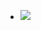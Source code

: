 <ul data-clearing>
  <li><a href="/img/blog/2011/06/27572922-image.jpg"><img src="/img/blog/2011/06/27572922-image.jpg" data-caption=""></a></li>
</ul>